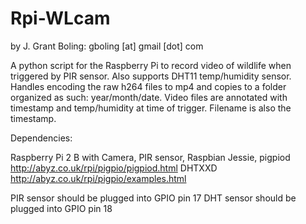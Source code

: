 # Rpi-WLcam
by J. Grant Boling: gboling [at] gmail [dot] com

A python script for the Raspberry Pi to record video of wildlife when triggered by PIR sensor. Also supports DHT11 temp/humidity sensor. Handles encoding the raw h264 files to mp4 and copies to a folder organized as such: year/month/date. Video files are annotated with timestamp and temp/humidity at time of trigger. Filename is also the timestamp.

Dependencies:

Raspberry Pi 2 B with Camera,
PIR sensor,
Raspbian Jessie,
pigpiod http://abyz.co.uk/rpi/pigpio/pigpiod.html
DHTXXD  http://abyz.co.uk/rpi/pigpio/examples.html

PIR sensor should be plugged into GPIO pin 17
DHT sensor should be plugged into GPIO pin 18
